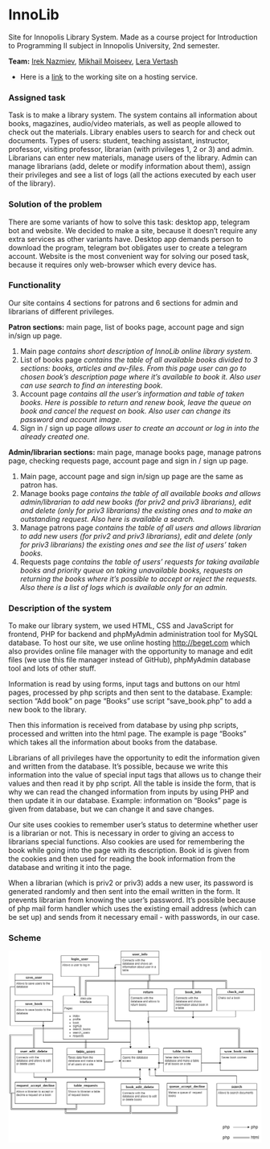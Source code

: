 # InnoLib
Site for Innopolis Library System.
Made as a course project for Introduction to Programming II subject in Innopolis University, 2nd semester. 

**Team:** [Irek Nazmiev](https://github.com/Nagellan), [Mikhail Moiseev](https://github.com/lackadaisicalcynic), [Lera Vertash](https://github.com/vvertash)

* Here is a [link](http://y98722gq.beget.tech/index.html) to the working site on a hosting service.

### Assigned task
Task is to make a library system. The system contains all information about books, magazines, audio/video materials, as well as people allowed to check out the materials. Library enables users to search for and check out documents. Types of users: student, teaching assistant, instructor, professor, visiting professor, librarian (with privileges 1, 2 or 3) and admin. Librarians can enter new materials, manage users of the library. Admin can manage librarians (add, delete or modify information about them), assign their privileges and see a list of logs (all the actions executed by each user of the library).

### Solution of the problem
There are some variants of how to solve this task: desktop app, telegram bot and website. We decided to make a site, because it doesn’t require any extra services as other variants have. Desktop app demands person to download the program, telegram bot obligates user to create a telegram account. Website is the most convenient way for solving our posed task, because it requires only web-browser which every device has.

### Functionality
Our site contains 4 sections for patrons and 6 sections for admin and librarians of different privileges.

**Patron sections:** main page, list of books page, account page and sign in/sign up page.
1. Main page _contains short description of InnoLib online library system._
2. List of books page _contains the table of all available books divided to 3 sections: books, articles and av-files. From this page user can go to chosen book’s description page where it’s available to book it. Also user can use search to find an interesting book._
3. Account page _contains all the user’s information and table of taken books. Here is possible to return and renew book, leave the queue on book and cancel the request on book. Also user can change its password and account image._
4. Sign in / sign up page _allows user to create an account or log in into the already created one._

**Admin/librarian sections:** main page, manage books page, manage patrons page, checking requests page, account page and sign in / sign up page.
1. Main page, account page and sign in/sign up page are the same as patron has.
2. Manage books page _contains the table of all available books and allows admin/librarian to add new books (for priv2 and priv3 librarians), edit and delete (only for priv3 librarians) the existing ones and to make an outstanding request. Also here is available a search._
3. Manage patrons page _contains the table of all users and allows librarian to add new users (for priv2 and priv3 librarians), edit and delete (only for priv3 librarians) the existing ones and see the list of users’ taken books._
4. Requests page _contains the table of users’ requests for taking available books and priority queue on taking unavailable books, requests on returning the books where it’s possible to accept or reject the requests. Also there is a list of logs which is available only for an admin._

### Description of the system
To make our library system, we used HTML, CSS and JavaScript for frontend, PHP for backend and phpMyAdmin administration tool for MySQL database. To host our site, we use online hosting http://beget.com which also provides online file manager with the opportunity to manage and edit files (we use this file manager instead of GitHub), phpMyAdmin database tool and lots of other stuff. 

Information is read by using forms, input tags and buttons on our html pages, processed by php scripts and then sent to the database. Example: section “Add book” on page “Books” use script “save_book.php” to add a new book to the library. 

Then this information is received from database by using php scripts, processed and written into the html page. The example is page “Books” which takes all the information about books from the database. 

Librarians of all privileges have the opportunity to edit the information given and written from the database. It’s possible, because we write this information into the value of special input tags that allows us to change their values and then read it by php script. All the table is inside the form, that is why we can read the changed information from inputs by using PHP and then update it in our database. Example: information on “Books” page is given from database, but we can change it and save changes. 

Our site uses cookies to remember user’s status to determine whether user is a librarian or not. This is necessary in order to giving an access to librarians special functions. Also cookies are used for remembering the book while going into the page with its description. Book id is given from the cookies and then used for reading the book information from the database and writing it into the page.

When a librarian (which is priv2 or priv3) adds a new user, its password is generated randomly and then sent into the email written in the form. It prevents librarian from knowing the user’s password. It’s possible because of php mail form handler which uses the existing email address (which can be set up) and sends from it necessary email - with passwords, in our case.

### Scheme
![Scheme of the project](https://github.com/Nagellan/InnoLib/blob/master/img/project%20scheme.png?raw=true)
